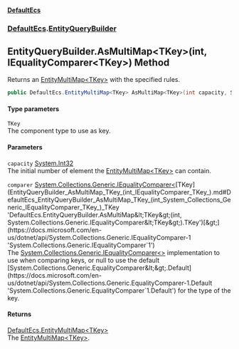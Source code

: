 #### [DefaultEcs](DefaultEcs.md 'DefaultEcs')
### [DefaultEcs](DefaultEcs.md#DefaultEcs 'DefaultEcs').[EntityQueryBuilder](EntityQueryBuilder.md 'DefaultEcs.EntityQueryBuilder')
## EntityQueryBuilder.AsMultiMap&lt;TKey&gt;(int, IEqualityComparer&lt;TKey&gt;) Method
Returns an [EntityMultiMap&lt;TKey&gt;](EntityMultiMap_TKey_.md 'DefaultEcs.EntityMultiMap&lt;TKey&gt;') with the specified rules.  
```csharp
public DefaultEcs.EntityMultiMap<TKey> AsMultiMap<TKey>(int capacity, System.Collections.Generic.IEqualityComparer<TKey> comparer);
```
#### Type parameters
<a name='DefaultEcs_EntityQueryBuilder_AsMultiMap_TKey_(int_System_Collections_Generic_IEqualityComparer_TKey_)_TKey'></a>
`TKey`  
The component type to use as key.
  
#### Parameters
<a name='DefaultEcs_EntityQueryBuilder_AsMultiMap_TKey_(int_System_Collections_Generic_IEqualityComparer_TKey_)_capacity'></a>
`capacity` [System.Int32](https://docs.microsoft.com/en-us/dotnet/api/System.Int32 'System.Int32')  
The initial number of element the [EntityMultiMap&lt;TKey&gt;](EntityMultiMap_TKey_.md 'DefaultEcs.EntityMultiMap&lt;TKey&gt;') can contain.
  
<a name='DefaultEcs_EntityQueryBuilder_AsMultiMap_TKey_(int_System_Collections_Generic_IEqualityComparer_TKey_)_comparer'></a>
`comparer` [System.Collections.Generic.IEqualityComparer&lt;](https://docs.microsoft.com/en-us/dotnet/api/System.Collections.Generic.IEqualityComparer-1 'System.Collections.Generic.IEqualityComparer`1')[TKey](EntityQueryBuilder_AsMultiMap_TKey_(int_IEqualityComparer_TKey_).md#DefaultEcs_EntityQueryBuilder_AsMultiMap_TKey_(int_System_Collections_Generic_IEqualityComparer_TKey_)_TKey 'DefaultEcs.EntityQueryBuilder.AsMultiMap&lt;TKey&gt;(int, System.Collections.Generic.IEqualityComparer&lt;TKey&gt;).TKey')[&gt;](https://docs.microsoft.com/en-us/dotnet/api/System.Collections.Generic.IEqualityComparer-1 'System.Collections.Generic.IEqualityComparer`1')  
The [System.Collections.Generic.IEqualityComparer&lt;&gt;](https://docs.microsoft.com/en-us/dotnet/api/System.Collections.Generic.IEqualityComparer-1 'System.Collections.Generic.IEqualityComparer`1') implementation to use when comparing keys, or null to use the default [System.Collections.Generic.EqualityComparer&lt;&gt;.Default](https://docs.microsoft.com/en-us/dotnet/api/System.Collections.Generic.EqualityComparer-1.Default 'System.Collections.Generic.EqualityComparer`1.Default') for the type of the key.
  
#### Returns
[DefaultEcs.EntityMultiMap&lt;](EntityMultiMap_TKey_.md 'DefaultEcs.EntityMultiMap&lt;TKey&gt;')[TKey](EntityQueryBuilder_AsMultiMap_TKey_(int_IEqualityComparer_TKey_).md#DefaultEcs_EntityQueryBuilder_AsMultiMap_TKey_(int_System_Collections_Generic_IEqualityComparer_TKey_)_TKey 'DefaultEcs.EntityQueryBuilder.AsMultiMap&lt;TKey&gt;(int, System.Collections.Generic.IEqualityComparer&lt;TKey&gt;).TKey')[&gt;](EntityMultiMap_TKey_.md 'DefaultEcs.EntityMultiMap&lt;TKey&gt;')  
The [EntityMultiMap&lt;TKey&gt;](EntityMultiMap_TKey_.md 'DefaultEcs.EntityMultiMap&lt;TKey&gt;').
